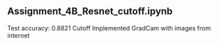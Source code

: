 Assignment_4B_Resnet_cutoff.ipynb
--------------------------------
Test accuracy: 0.8821
Cutoff Implemented
GradCam with images from internet

